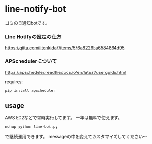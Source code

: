 # line-notify-bot
ゴミの日通知botです。

### Line Notifyの設定の仕方
https://qiita.com/iitenkida7/items/576a8226ba6584864d95

### APSchedulerについて
https://apscheduler.readthedocs.io/en/latest/userguide.html

requires:
```
pip install apscheduler
```

## usage
AWS EC2などで常時実行してます。
一年は無料で使えます。

```
nohup python line-bot.py
```

で継続運用できます。
messageの中を変えてカスタマイズしてください～
